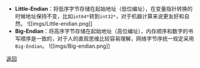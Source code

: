 - **Little-Endian**：将低序字节存储在起始地址（低位编址），在变量指针转换的时候地址保持不变，比如`int64*`转到`int32*`，对于机器计算来说更友好和自然。
![[imgs/Little-endian.png]]
- **Big-Endian**：将高序字节存储在起始地址（高位编址），内存顺序和数字的书写顺序是一致的，对于人的直观思维比较容易理解，网络字节序统一规定采用`Big-Endian`。
![[imgs/Big-endian.png]]

[返回](readme.md)